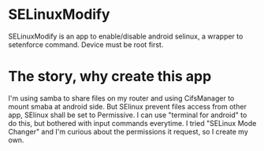 # SELinuxModify
SELinuxModify is an app to enable/disable android selinux, a wrapper to setenforce command. Device must be root first.

# The story, why create this app
I'm using samba to share files on my router and using CifsManager to mount smaba at android side. But SElinux prevent files access from other app, SElinux shall be set to Permissive. I can use "terminal for android" to do this, but bothered with input commands everytime. I tried "SELinux Mode Changer" and I'm curious about the permissions it request, so I create my own.
